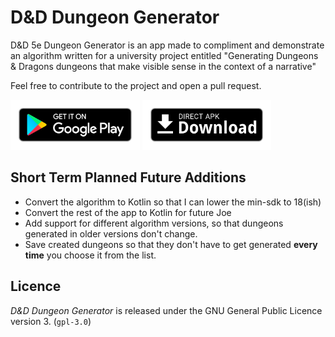 # D&D Dungeon Generator

D&D 5e Dungeon Generator is an app made to compliment and demonstrate an algorithm written for a university project entitled "Generating Dungeons & Dragons dungeons that make visible sense in the context of a narrative"

Feel free to contribute to the project and open a pull request.

[<img src="art/google-play-icon.png"
      alt="Download from Google Play"
      height="80">](https://play.google.com/store/apps/details?id=com.joeshuff.dddungeongenerator) 
       [<img src="art/direct-apk-download.png"
      alt="Direct download"
      height="80">](https://github.com/joeShuff/Dungeon-Generator/releases)
      
## Short Term Planned Future Additions      
- Convert the algorithm to Kotlin so that I can lower the min-sdk to 18(ish)
- Convert the rest of the app to Kotlin for future Joe
- Add support for different algorithm versions, so that dungeons generated in older versions don't change.
- Save created dungeons so that they don't have to get generated **every time** you choose it from the list.

## Licence
_D&D Dungeon Generator_ is released under the GNU General Public Licence version 3. (`gpl-3.0`)
